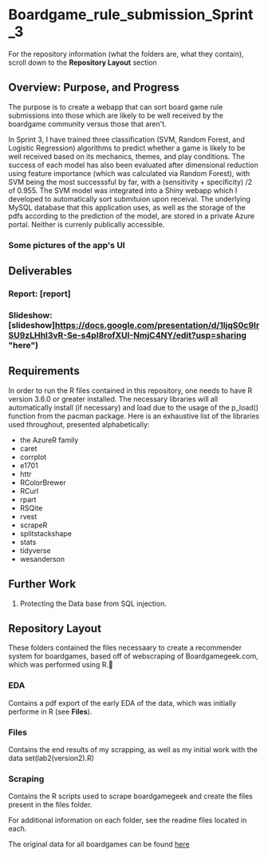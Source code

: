 # Boardgame_rule_submission_Sprint_3

For the repository information (what the folders are, what they contain), scroll down to the **Repository Layout** section

## Overview: Purpose, and Progress
The purpose is to create a webapp that can sort board game rule submissions into those which are likely to be well received by the boardgame community versus those that aren't.

In Sprint 3, I have trained three classification (SVM, Random Forest, and Logistic Regression) algorithms to predict whether a game is likely to be well received based on its mechanics, themes, and play conditions.
 The success of each model has also been evaluated after dimensional reduction using feature importance (which was calculated via Random Forest), with SVM being the most successsful by far, with a (sensitivity + specificity) /2 of 0.955. 
 The SVM model was integrated into a Shiny webapp which I developed to automatically sort submituion upon receival. The underlying MySQL database that this application uses, as well as the storage of the pdfs according to the prediction of the model,  are stored in a private  Azure portal. Neither is currenly publically accessible. 
 
### Some pictures of the app's UI

## Deliverables
### Report: [report]
### Slideshow: [slideshow]https://docs.google.com/presentation/d/1IjqS0c9IrSU9zLHhI3vR-Se-s4pI8rofXUI-NmjC4NY/edit?usp=sharing "here")

## Requirements
In order to run the R files contained in this repository, one needs to have R version 3.6.0 or greater installed. The necessary libraries will all 
automatically install (if necessary) and load due to the usage of the p_load() function from the pacman package. Here is an exhaustive list of the
libraries used throughout, presented alphabetically: 

* the AzureR family
* caret
* corrplot
* e1701
* httr
* RColorBrewer
* RCurl 
* rpart
* RSQite
* rvest
* scrapeR 
* splitstackshape
* stats
* tidyverse
* wesanderson

## Further Work
1. Protecting the Data base from SQL injection. 



## Repository Layout
These folders contained the files necessaary to create a recommender system for 
boardgames, based off of webscraping of Boardgamegeek.com, which was performed 
using R.

### **EDA**
Contains a pdf export of the early EDA of the data, which was initially performe in R (see **Files**).  

### **Files**
Contains the end results of my scrapping, as well as my initial work with the data set(lab2(version2).R)

###  **Scraping** 
Contains the R scripts used to scrape boardgamegeek and create the files present in the files folder.

For additional information on each folder, see the readme files located in each.

The original data for all boardgames can be found [here](https://www.kaggle.com/gabrio/board-games-dataset)
